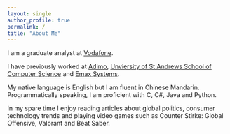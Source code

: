 ```yaml
---
layout: single
author_profile: true
permalink: /
title: "About Me"
---
```


I am a graduate analyst at [Vodafone](https://www.vodafone.co.uk/).

I have previously worked at [Adimo](https://adimo.co), [Unviersity of St Andrews School of Computer Science](https://www.st-andrews.ac.uk/computer-science/) and [Emax Systems](https://www.emax-systems.co.uk/).

My native language is English but I am fluent in Chinese Mandarin. Programmatically speaking, I am proficient with C, C#, Java and Python.

In my spare time I enjoy reading articles about global politics, consumer technology trends and playing video games such as Counter Stirke: Global Offensive, Valorant and Beat Saber. 